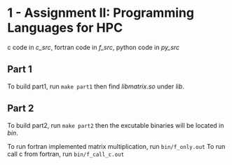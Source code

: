 # 1 - Assignment II: Programming Languages for HPC

c code in *c_src*, fortran code in *f_src*, python code in *py_src*

## Part 1
To build part1, run `make part1` then find *libmatrix.so* under *lib*.

## Part 2
To build part2, run `make part2` then the excutable binaries will be located in *bin*.

To run fortran implemented matrix multiplication, run `bin/f_only.out`
To run call c from fortran, run `bin/f_call_c.out`

